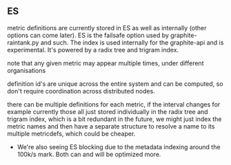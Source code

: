 ## ES
metric definitions are currently stored in ES as well as internally (other options can come later).
ES is the failsafe option used by graphite-raintank.py and such.
The index is used internally for the graphite-api and is experimental.  It's powered by a radix tree and trigram index.

note that any given metric may appear multiple times, under different organisations

definition id's are unique across the entire system and can be computed, so don't require coordination across distributed nodes.

there can be multiple definitions for each metric, if the interval changes for example
currently those all just stored individually in the radix tree and trigram index, which is a bit redundant
in the future, we might just index the metric names and then have a separate structure to resolve a name to its multiple metricdefs, which could be cheaper.

* We're also seeing ES blocking due to the metadata indexing around the 100k/s mark.  Both can and will be optimized more.
